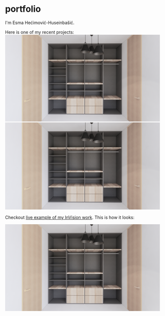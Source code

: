 # portfolio

I'm Esma Hećimović-Huseinbašić.

Here is one of my recent projects:
![poz-5b.jpg](/img/poz-5b.jpg) ![poz-5b.jpg](/img/poz-5b.jpg)

Checkout [live example of my InVision work](https://esmaheimovihuseinbai762888.invisionapp.com/overview/Trannel-ck5i039fi08hl01adgoizw45a/screens?v=YsWUxV1ZUe8gma5fe9gQVA%3D%3D&linkshare=urlcopied). This is how it looks:

![poz-5b.jpg](/img/poz-5b.jpg)
